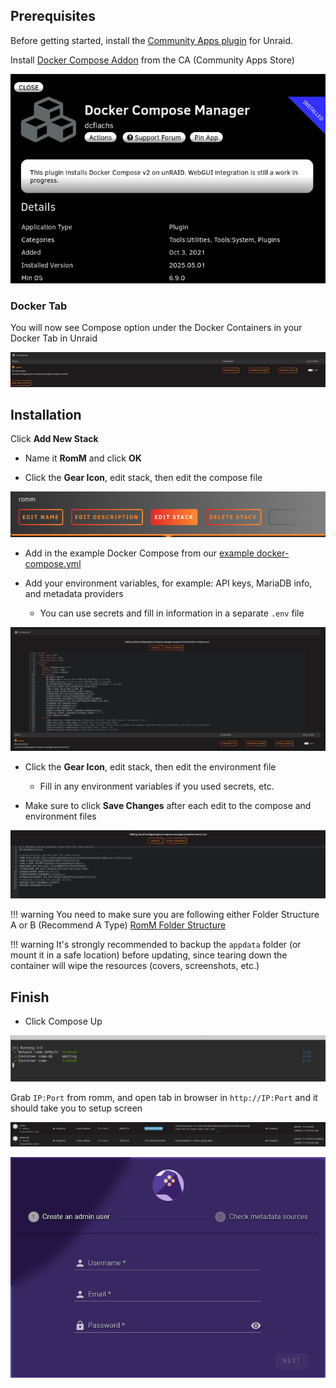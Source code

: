 <!-- trunk-ignore-all(markdownlint/MD041) -->

## Prerequisites

Before getting started, install the [Community Apps plugin](https://forums.unraid.net/topic/38582-plug-in-community-applications/) for Unraid.

Install [Docker Compose Addon](https://forums.unraid.net/topic/114415-plugin-docker-compose-manager/) from the CA (Community Apps Store)

![Docker Compose Addon](../resources/unraid/docker-compose.png)

### Docker Tab

You will now see Compose option under the Docker Containers in your Docker Tab in Unraid

![Docker Compose Section](../resources/unraid/unraid-start.png)

## Installation

Click **Add New Stack**

- Name it **RomM** and click **OK**

- Click the **Gear Icon**, edit stack, then edit the compose file

![Edit Stack](../resources/unraid/edit-stack.png)

- Add in the example Docker Compose from our [example docker-compose.yml](https://github.com/rommapp/romm/blob/release/examples/docker-compose.example.yml)

- Add your environment variables, for example: API keys, MariaDB info, and metadata providers

    - You can use secrets and fill in information in a separate `.env` file

![Edit Compose](../resources/unraid/unraid-compose.png)

- Click the **Gear Icon**, edit stack, then edit the environment file

    - Fill in any environment variables if you used secrets, etc.

- Make sure to click **Save Changes** after each edit to the compose and environment files

![Edit Env](../resources/unraid/romm-env.png)

<!-- prettier-ignore -->
!!! warning
    You need to make sure you are following either Folder Structure A or B (Recommend A Type) [RomM Folder Structure](https://docs.romm.app/latest/Getting-Started/Folder-Structure/)

<!-- prettier-ignore -->
!!! warning
    It's strongly recommended to backup the `appdata` folder (or mount it in a safe location) before updating, since tearing down the container will wipe the resources (covers, screenshots, etc.)

## Finish

- Click Compose Up

![Compose Up Working](../resources/unraid/docker-compose-loading.png)

Grab `IP:Port` from romm, and open tab in browser in `http://IP:Port` and it should take you to setup screen

![Compose Up](../resources/unraid/docker-compose-up.png)

![Romm Setup](../resources/unraid/unraid-success.png)
